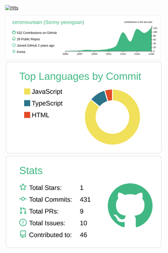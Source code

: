 
[![Hits](https://hits.seeyoufarm.com/api/count/incr/badge.svg?url=https%3A%2F%2Fgithub.com%2Fzeromountain%2Fhit-counter&count_bg=%2379C83D&title_bg=%23555555&icon=react.svg&icon_color=%2357B8F7&title=%EB%B0%A9%EB%AC%B8%EC%9E%90%EC%88%98&edge_flat=false)](https://hits.seeyoufarm.com)


![](https://raw.githubusercontent.com/zeromountain/zeromountain/master/profile-summary-card-output/vue/0-profile-details.svg)
![](https://raw.githubusercontent.com/zeromountain/zeromountain/master/profile-summary-card-output/vue/2-most-commit-language.svg)
![](https://raw.githubusercontent.com/zeromountain/zeromountain/master/profile-summary-card-output/vue/3-stats.svg)
